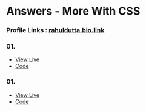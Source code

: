 # Answers - More With CSS
### Profile Links : [rahuldutta.bio.link](https://rahuldutta.bio.link)

### 01.
- [View Live](https://irahuldutta02.github.io/pw-skills-fswd-ja-assignments/005-week-4-css-01/more-with-css/01/)
- [Code](https://github.com/irahuldutta02/pw-skills-fswd-ja-assignments/tree/main/005-week-4-css-01/more-with-css/01/)

### 01.
- [View Live](https://irahuldutta02.github.io/pw-skills-fswd-ja-assignments/005-week-4-css-01/more-with-css/01/)
- [Code](https://github.com/irahuldutta02/pw-skills-fswd-ja-assignments/tree/main/005-week-4-css-01/more-with-css/01/)